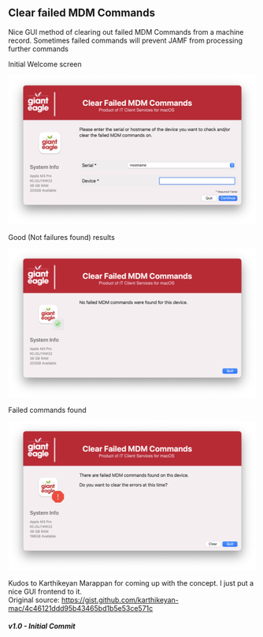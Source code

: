 ## Clear failed MDM Commands


Nice GUI method of clearing out failed MDM Commands from a machine record.  Sometimes failed commands will prevent JAMF from processing further commands

Initial Welcome screen

![](/ClearFailedMDM/ClearFailedMDM_welcome.png)

Good (Not failures found) results

![](/ClearFailedMDM/ClearFailedMDM_good.png)

Failed commands found

![](/ClearFailedMDM/ClearFailedMDM_fail.png)

Kudos to Karthikeyan Marappan for coming up with the concept.  I just put a nice GUI frontend to it.  
Original source: https://gist.github.com/karthikeyan-mac/4c46121ddd95b43465bd1b5e53ce571c

##### _v1.0 - Initial Commit_
